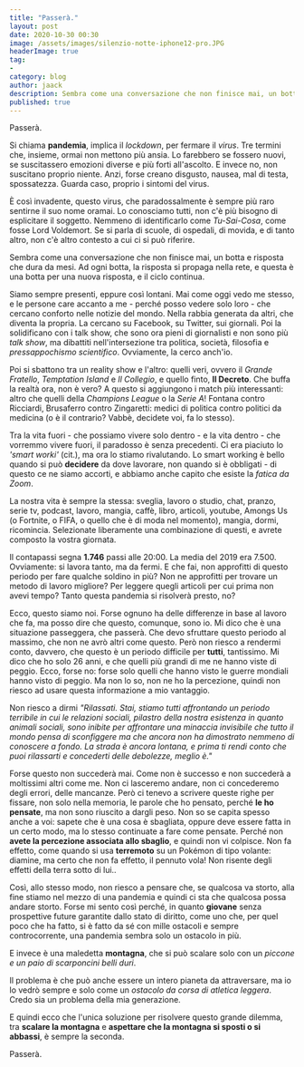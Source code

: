 ```yaml
---
title: "Passerà."
layout: post
date: 2020-10-30 00:30
image: /assets/images/silenzio-notte-iphone12-pro.JPG
headerImage: true
tag:
-
category: blog
author: jaack
description: Sembra come una conversazione che non finisce mai, un botta e risposta che dura da mesi.
published: true
---
```


Passerà.

Si chiama **pandemia**, implica il *lockdown*, per fermare il *virus*. Tre termini che, insieme, ormai non mettono più ansia. Lo farebbero se fossero nuovi, se suscitassero emozioni diverse e più forti all'ascolto. E invece no, non suscitano proprio niente. Anzi, forse creano disgusto, nausea, mal di testa, spossatezza. Guarda caso, proprio i sintomi del virus.

È così invadente, questo virus, che paradossalmente è sempre più raro sentirne il suo nome oramai. Lo conosciamo tutti, non c'è più bisogno di esplicitare il soggetto. Nemmeno di identificarlo come *Tu-Sai-Cosa*, come fosse Lord Voldemort. Se si parla di scuole, di ospedali, di movida, e di tanto altro, non c'è altro contesto a cui ci si può riferire.

Sembra come una conversazione che non finisce mai, un botta e risposta che dura da mesi. Ad ogni botta, la risposta si propaga nella rete, e questa è una botta per una nuova risposta, e il ciclo continua.

Siamo sempre presenti, eppure così lontani. Mai come oggi vedo me stesso, e le persone care accanto a me - perché posso vedere solo loro - che cercano conforto nelle notizie del mondo. Nella rabbia generata da altri, che diventa la propria. La cercano su Facebook, su Twitter, sui giornali. Poi la solidificano con i talk show, che sono ora pieni di giornalisti e non sono più *talk show*, ma dibattiti nell'intersezione tra politica, società, filosofia e *pressappochismo scientifico*. Ovviamente, la cerco anch'io.

Poi si sbattono tra un reality show e l'altro: quelli veri, ovvero il *Grande Fratello*, *Temptation Island* e *Il Collegio*, e quello finto, **Il Decreto**. Che buffa la realtà ora, non è vero? A questo si aggiungono i match più interessanti: altro che quelli della *Champions League* o la *Serie A*!  Fontana contro Ricciardi, Brusaferro contro Zingaretti: medici di politica contro politici da medicina (o è il contrario? Vabbè, decidete voi, fa lo stesso).

Tra la vita fuori - che possiamo vivere solo dentro - e la vita dentro - che vorremmo vivere fuori, il paradosso è senza precedenti. Ci era piaciuto lo *'smart worki'* (cit.), ma ora lo stiamo rivalutando. Lo smart working è bello quando si può **decidere** da dove lavorare, non quando si è obbligati - di questo ce ne siamo accorti, e abbiamo anche capito che esiste la *fatica da Zoom*.

La nostra vita è sempre la stessa: sveglia, lavoro o studio, chat, pranzo, serie tv, podcast, lavoro, mangia, caffè, libro, articoli, youtube, Amongs Us (o Fortnite, o FIFA, o quello che è di moda nel momento), mangia, dormi, ricomincia. Selezionate liberamente una combinazione di questi, e avrete composto la vostra giornata.

Il contapassi segna **1.746** passi alle 20:00. La media del 2019 era 7.500. Ovviamente: si lavora tanto, ma da fermi. E che fai, non approfitti di questo periodo per fare qualche soldino in più? Non ne approfitti per trovare un metodo di lavoro migliore? Per leggere quegli articoli per cui prima non avevi tempo? Tanto questa pandemia si risolverà presto, no?

Ecco, questo siamo noi. Forse ognuno ha delle differenze in base al lavoro che fa, ma posso dire che questo, comunque, sono io. Mi dico che è una situazione passeggera, che passerà. Che devo sfruttare questo periodo al massimo, che non ne avrò altri come questo. Però non riesco a rendermi conto, davvero, che questo è un periodo difficile per **tutti**, tantissimo. Mi dico che ho solo 26 anni, e che quelli più grandi di me ne hanno viste di peggio. Ecco, forse no: forse solo quelli che hanno visto le guerre mondiali hanno visto di peggio. Ma non lo so, non ne ho la percezione, quindi non riesco ad usare questa informazione a mio vantaggio.

Non riesco a dirmi *"Rilassati. Stai, stiamo tutti affrontando un periodo terribile in cui le relazioni sociali, pilastro della nostra esistenza in quanto animali sociali, sono inibite per affrontare una minaccia invisibile che tutto il mondo pensa di sconfiggere ma che ancora non ha dimostrato nemmeno di conoscere a fondo. La strada è ancora lontana, e prima ti rendi conto che puoi rilassarti e concederti delle debolezze, meglio è."*

Forse questo non succederà mai. Come non è successo e non succederà a moltissimi altri come me. Non ci lasceremo andare, non ci concederemo degli errori, delle mancanze. Però ci tenevo a scrivere queste righe per fissare, non solo nella memoria, le parole che ho pensato, perché **le ho pensate**, ma non sono riuscito a dargli peso. Non so se capita spesso anche a voi: sapete che è una cosa è sbagliata, oppure deve essere fatta in un certo modo, ma lo stesso continuate a fare come pensate. Perché non **avete la percezione associata allo sbaglio**, e quindi non vi colpisce. Non fa effetto, come quando si usa **terremoto** su un Pokémon di tipo volante: diamine, ma certo che non fa effetto, il pennuto vola! Non risente degli effetti della terra sotto di lui..

Così, allo stesso modo, non riesco a pensare che, se qualcosa va storto, alla fine stiamo nel mezzo di una pandemia e quindi ci sta che qualcosa possa andare storto. Forse mi sento così perché, in quanto **giovane** senza prospettive future garantite dallo stato di diritto, come uno che, per quel poco che ha fatto, si è fatto da sé con mille ostacoli e sempre controcorrente, una pandemia sembra solo un ostacolo in più.

E invece è una maledetta **montagna**, che si può scalare solo con un *piccone e un paio di scarponcini belli duri*.

Il problema è che può anche essere un intero pianeta da attraversare, ma io lo vedrò sempre e solo come un *ostacolo da corsa di atletica leggera*. Credo sia un problema della mia generazione.

E quindi ecco che l'unica soluzione per risolvere questo grande dilemma, tra **scalare la montagna** e **aspettare che la montagna si sposti o si abbassi**, è sempre la seconda.

Passerà.
